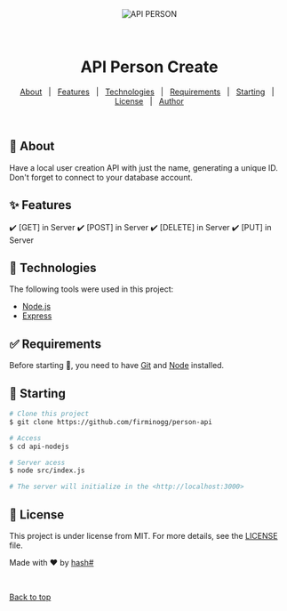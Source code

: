 <div align="center" id="top"> 
  <img src="./.github/app.gif" alt="API PERSON" />

&#xa0;

  <!-- <a href="https://apinodejs.netlify.app">Demo</a> -->
</div>

<h1 align="center">API Person Create</h1>

<!-- Status -->

<!-- <h4 align="center">
	🚧  Api Nodejs 🚀 Under construction...  🚧
</h4>

<hr> -->

<p align="center">
  <a href="#dart-about">About</a> &#xa0; | &#xa0; 
  <a href="#sparkles-features">Features</a> &#xa0; | &#xa0;
  <a href="#rocket-technologies">Technologies</a> &#xa0; | &#xa0;
  <a href="#white_check_mark-requirements">Requirements</a> &#xa0; | &#xa0;
  <a href="#checkered_flag-starting">Starting</a> &#xa0; | &#xa0;
  <a href="#memo-license">License</a> &#xa0; | &#xa0;
  <a href="https://github.com/firminogg" target="_blank">Author</a>
</p>

<br>

## :dart: About

Have a local user creation API with just the name, generating a unique ID.
Don't forget to connect to your database account.

## :sparkles: Features

:heavy_check_mark: [GET] in Server
:heavy_check_mark: [POST] in Server
:heavy_check_mark: [DELETE] in Server
:heavy_check_mark: [PUT] in Server

## :rocket: Technologies

The following tools were used in this project:

- [Node.js](https://nodejs.org/en/)
- [Express](https://expressjs.com/)

## :white_check_mark: Requirements

Before starting :checkered_flag:, you need to have [Git](https://git-scm.com) and [Node](https://nodejs.org/en/) installed.

## :checkered_flag: Starting

```bash
# Clone this project
$ git clone https://github.com/firminogg/person-api

# Access
$ cd api-nodejs

# Server acess
$ node src/index.js

# The server will initialize in the <http://localhost:3000>
```

## :memo: License

This project is under license from MIT. For more details, see the [LICENSE](LICENSE.md) file.

Made with :heart: by <a href="https://github.com/firminogg" target="_blank">hash#</a>

&#xa0;

<a href="#top">Back to top</a>
